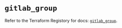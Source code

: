 # `gitlab_group`

Refer to the Terraform Registory for docs: [`gitlab_group`](https://www.terraform.io/docs/providers/gitlab/r/group).
